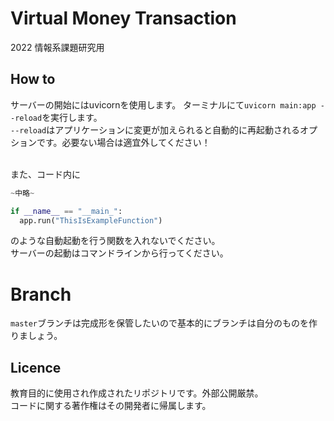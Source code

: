 # Virtual Money Transaction 
2022 情報系課題研究用 <br>

## How to
サーバーの開始にはuvicornを使用します。
ターミナルにて`uvicorn main:app --reload`を実行します。<br>
`--reload`はアプリケーションに変更が加えられると自動的に再起動されるオプションです。必要ない場合は適宜外してください！

<br>また、コード内に
```python
~中略~

if __name__ == "__main_":
  app.run("ThisIsExampleFunction")
```
のような自動起動を行う関数を入れないでください。<br>
サーバーの起動はコマンドラインから行ってください。

# Branch
`master`ブランチは完成形を保管したいので基本的にブランチは自分のものを作りましょう。

## Licence
教育目的に使用され作成されたリポジトリです。外部公開厳禁。
<br>コードに関する著作権はその開発者に帰属します。

